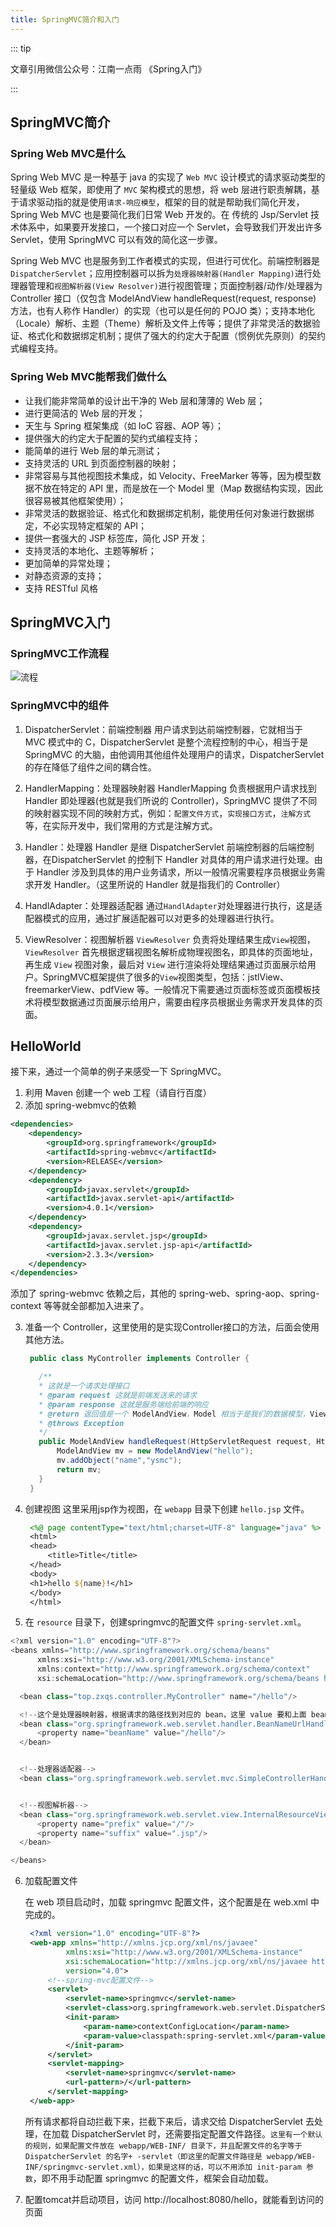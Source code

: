 ```yaml
---
title: SpringMVC简介和入门
---
```

::: tip

文章引用微信公众号：江南一点雨 《Spring入门》

:::
## SpringMVC简介
### Spring Web MVC是什么
Spring Web MVC 是一种基于 java 的实现了 `Web MVC` 设计模式的请求驱动类型的轻量级 Web 框架，即使用了 `MVC` 架构模式的思想，将 web 层进行职责解耦，基于请求驱动指的就是使用`请求-响应模型`，框架的目的就是帮助我们简化开发，Spring Web MVC 也是要简化我们日常 Web 开发的。在 传统的 Jsp/Servlet 技术体系中，如果要开发接口，一个接口对应一个 Servlet，会导致我们开发出许多 Servlet，使用 SpringMVC 可以有效的简化这一步骤。

Spring Web MVC 也是服务到工作者模式的实现，但进行可优化。前端控制器是 `DispatcherServlet`；应用控制器可以拆为`处理器映射器(Handler Mapping)`进行处理器管理和`视图解析器(View Resolver)`进行视图管理；页面控制器/动作/处理器为 Controller 接口（仅包含 ModelAndView handleRequest(request, response) 方法，也有人称作 Handler）的实现（也可以是任何的 POJO 类）；支持本地化（Locale）解析、主题（Theme）解析及文件上传等；提供了非常灵活的数据验证、格式化和数据绑定机制；提供了强大的约定大于配置（惯例优先原则）的契约式编程支持。


### Spring Web MVC能帮我们做什么

* 让我们能非常简单的设计出干净的 Web 层和薄薄的 Web 层；
* 进行更简洁的 Web 层的开发；
* 天生与 Spring 框架集成（如 IoC 容器、AOP 等）；
* 提供强大的约定大于配置的契约式编程支持；
* 能简单的进行 Web 层的单元测试；
* 支持灵活的 URL 到页面控制器的映射；
* 非常容易与其他视图技术集成，如 Velocity、FreeMarker 等等，因为模型数据不放在特定的 API 里，而是放在一个 Model 里（Map 数据结构实现，因此很容易被其他框架使用）；
* 非常灵活的数据验证、格式化和数据绑定机制，能使用任何对象进行数据绑定，不必实现特定框架的 API；
* 提供一套强大的 JSP 标签库，简化 JSP 开发；
* 支持灵活的本地化、主题等解析；
* 更加简单的异常处理；
* 对静态资源的支持；
* 支持 RESTful 风格


## SpringMVC入门

### SpringMVC工作流程

![流程](/blogImg/ssm/springmvc-3-1.png)

### SpringMVC中的组件

1. DispatcherServlet：前端控制器
   用户请求到达前端控制器，它就相当于 MVC 模式中的 C，DispatcherServlet 是整个流程控制的中心，相当于是 SpringMVC 的大脑，由他调用其他组件处理用户的请求，DispatcherServlet的存在降低了组件之间的耦合性。

2. HandlerMapping：处理器映射器
   HandlerMapping 负责根据用户请求找到 Handler 即处理器(也就是我们所说的 Controller)，SpringMVC 提供了不同的映射器实现不同的映射方式，例如：`配置文件方式`，`实现接口方式`，`注解方式`等，在实际开发中，我们常用的方式是注解方式。

3. Handler：处理器
   Handler 是继 DispatcherServlet 前端控制器的后端控制器，在DispatcherServlet 的控制下 Handler 对具体的用户请求进行处理。由于 Handler 涉及到具体的用户业务请求，所以一般情况需要程序员根据业务需求开发 Handler。（这里所说的 Handler 就是指我们的 Controller）

4. HandlAdapter：处理器适配器
   通过`HandlAdapter`对处理器进行执行，这是适配器模式的应用，通过扩展适配器可以对更多的处理器进行执行。

5. ViewResolver：视图解析器
   `ViewResolver` 负责将处理结果生成`View`视图，`ViewResolver` 首先根据逻辑视图名解析成物理视图名，即具体的页面地址，再生成 `View` 视图对象，最后对 `View` 进行渲染将处理结果通过页面展示给用户。SpringMVC框架提供了很多的`View`视图类型，包括：jstlView、freemarkerView、pdfView 等。一般情况下需要通过页面标签或页面模板技术将模型数据通过页面展示给用户，需要由程序员根据业务需求开发具体的页面。

## HelloWorld
接下来，通过一个简单的例子来感受一下 SpringMVC。

1. 利用 Maven 创建一个 web 工程（请自行百度）
2. 添加 spring-webmvc的依赖

```xml
<dependencies>
    <dependency>
        <groupId>org.springframework</groupId>
        <artifactId>spring-webmvc</artifactId>
        <version>RELEASE</version>
    </dependency>
    <dependency>
        <groupId>javax.servlet</groupId>
        <artifactId>javax.servlet-api</artifactId>
        <version>4.0.1</version>
    </dependency>
    <dependency>
        <groupId>javax.servlet.jsp</groupId>
        <artifactId>javax.servlet.jsp-api</artifactId>
        <version>2.3.3</version>
    </dependency>
</dependencies>
```

添加了 spring-webmvc 依赖之后，其他的 spring-web、spring-aop、spring-context 等等就全部都加入进来了。

3. 准备一个 Controller，这里使用的是实现Controller接口的方法，后面会使用其他方法。
   ```java
    public class MyController implements Controller {

      /**
      * 这就是一个请求处理接口
      * @param request 这就是前端发送来的请求
      * @param response 这就是服务端给前端的响应
      * @return 返回值是一个 ModelAndView，Model 相当于是我们的数据模型，View 是我们的视图
      * @throws Exception
      */
      public ModelAndView handleRequest(HttpServletRequest request, HttpServletResponse response) throws Exception {
          ModelAndView mv = new ModelAndView("hello");
          mv.addObject("name","ysmc");
          return mv;
      }
    }
   ```
4. 创建视图
   这里采用jsp作为视图，在 `webapp` 目录下创建 `hello.jsp` 文件。

   ```jsp
    <%@ page contentType="text/html;charset=UTF-8" language="java" %>
    <html>
    <head>
        <title>Title</title>
    </head>
    <body>
    <h1>hello ${name}!</h1>
    </body>
    </html>

   ```
5. 在 `resource` 目录下，创建springmvc的配置文件 `spring-servlet.xml`。

  ```java
  <?xml version="1.0" encoding="UTF-8"?>
  <beans xmlns="http://www.springframework.org/schema/beans"
        xmlns:xsi="http://www.w3.org/2001/XMLSchema-instance"
        xmlns:context="http://www.springframework.org/schema/context"
        xsi:schemaLocation="http://www.springframework.org/schema/beans http://www.springframework.org/schema/beans/spring-beans.xsd http://www.springframework.org/schema/context https://www.springframework.org/schema/context/spring-context.xsd">

    <bean class="top.zxqs.controller.MyController" name="/hello"/>

    <!--这个是处理器映射器，根据请求的路径找到对应的 bean，这里 value 要和上面 bean 中的name名一致-->
    <bean class="org.springframework.web.servlet.handler.BeanNameUrlHandlerMapping" id="handlerMapping">
        <property name="beanName" value="/hello"/>
    </bean>


    <!--处理器适配器-->
    <bean class="org.springframework.web.servlet.mvc.SimpleControllerHandlerAdapter" id="handlerAdapter"/>


    <!--视图解析器-->
    <bean class="org.springframework.web.servlet.view.InternalResourceViewResolver" id="viewResolver">
        <property name="prefix" value="/"/>
        <property name="suffix" value=".jsp"/>
    </bean>

  </beans>
  ```

6. 加载配置文件

   在 web 项目启动时，加载 springmvc 配置文件，这个配置是在 web.xml 中完成的。
   ```xml
    <?xml version="1.0" encoding="UTF-8"?>
    <web-app xmlns="http://xmlns.jcp.org/xml/ns/javaee"
            xmlns:xsi="http://www.w3.org/2001/XMLSchema-instance"
            xsi:schemaLocation="http://xmlns.jcp.org/xml/ns/javaee http://xmlns.jcp.org/xml/ns/javaee/web-app_4_0.xsd"
            version="4.0">
        <!--spring-mvc配置文件-->
        <servlet>
            <servlet-name>springmvc</servlet-name>
            <servlet-class>org.springframework.web.servlet.DispatcherServlet</servlet-class>
            <init-param>
                <param-name>contextConfigLocation</param-name>
                <param-value>classpath:spring-servlet.xml</param-value>
            </init-param>
        </servlet>
        <servlet-mapping>
            <servlet-name>springmvc</servlet-name>
            <url-pattern>/</url-pattern>
        </servlet-mapping>
    </web-app>
   ```

   所有请求都将自动拦截下来，拦截下来后，请求交给 DispatcherServlet 去处理，在加载 DispatcherServlet 时，还需要指定配置文件路径。`这里有一个默认的规则，如果配置文件放在 webapp/WEB-INF/ 目录下，并且配置文件的名字等于 DispatcherServlet 的名字+ -servlet（即这里的配置文件路径是 webapp/WEB-INF/springmvc-servlet.xml），如果是这样的话，可以不用添加 init-param 参数`，即不用手动配置 springmvc 的配置文件，框架会自动加载。

7. 配置tomcat并启动项目，访问 http://localhost:8080/hello，就能看到访问的页面

   
  